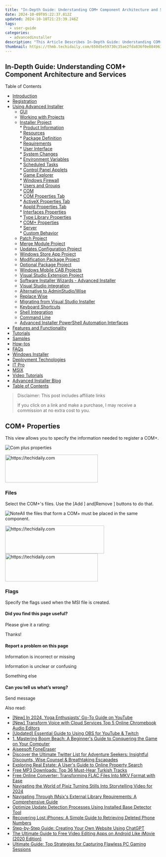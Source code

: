 ```yaml
---
title: "In-Depth Guide: Understanding COM+ Component Architecture and Services"
date: 2024-10-09T05:22:37.812Z
updated: 2024-10-10T21:23:39.246Z
tags:
  - user-guide
categories:
  - advancedinstaller
description: "This Article Describes In-Depth Guide: Understanding COM+ Component Architecture and Services"
thumbnail: https://thmb.techidaily.com/650d5e59730c35ae2fda836f0e084961424a5a8000cea452bed766d220fa39c3.jpg
---
```


## In-Depth Guide: Understanding COM+ Component Architecture and Services

Table of Contents

* [Introduction](https://tools.techidaily.com/advancedinstaller/products/)
* [Registration](https://tools.techidaily.com/advancedinstaller/products/)
* [Using Advanced Installer](https://tools.techidaily.com/advancedinstaller/products/)  
   * [GUI](https://tools.techidaily.com/advancedinstaller/products/)  
   * [Working with Projects](https://tools.techidaily.com/advancedinstaller/products/)  
   * [Installer Project](https://tools.techidaily.com/advancedinstaller/products/)  
         * [Product Information](https://tools.techidaily.com/advancedinstaller/products/)  
         * [Resources](https://tools.techidaily.com/advancedinstaller/products/)  
         * [Package Definition](https://tools.techidaily.com/advancedinstaller/products/)  
         * [Requirements](https://tools.techidaily.com/advancedinstaller/products/)  
         * [User Interface](https://tools.techidaily.com/advancedinstaller/products/)  
         * [System Changes](https://tools.techidaily.com/advancedinstaller/products/)  
                  * [Environment Variables](https://tools.techidaily.com/advancedinstaller/products/)  
                  * [Scheduled Tasks](https://tools.techidaily.com/advancedinstaller/products/)  
                  * [Control Panel Applets](https://tools.techidaily.com/advancedinstaller/products/)  
                  * [Game Explorer](https://tools.techidaily.com/advancedinstaller/products/)  
                  * [Windows Firewall](https://tools.techidaily.com/advancedinstaller/products/)  
                  * [Users and Groups](https://tools.techidaily.com/advancedinstaller/products/)  
                  * [COM](https://tools.techidaily.com/advancedinstaller/products/)  
                              * [COM Properties Tab](https://tools.techidaily.com/advancedinstaller/products/)  
                              * [ActiveX Properties Tab](https://tools.techidaily.com/advancedinstaller/products/)  
                              * [AppId Properties Tab](https://tools.techidaily.com/advancedinstaller/products/)  
                              * [Interfaces Properties](https://tools.techidaily.com/advancedinstaller/products/)  
                              * [Type Library Properties](https://tools.techidaily.com/advancedinstaller/products/)  
                              * [COM+ Properties](https://tools.techidaily.com/advancedinstaller/products/)  
         * [Server](https://tools.techidaily.com/advancedinstaller/products/)  
         * [Custom Behavior](https://tools.techidaily.com/advancedinstaller/products/)  
   * [Patch Project](https://tools.techidaily.com/advancedinstaller/products/)  
   * [Merge Module Project](https://tools.techidaily.com/advancedinstaller/products/)  
   * [Updates Configuration Project](https://tools.techidaily.com/advancedinstaller/products/)  
   * [Windows Store App Project](https://tools.techidaily.com/advancedinstaller/products/)  
   * [Modification Package Project](https://tools.techidaily.com/advancedinstaller/products/)  
   * [Optional Package Project](https://tools.techidaily.com/advancedinstaller/products/)  
   * [Windows Mobile CAB Projects](https://tools.techidaily.com/advancedinstaller/products/)  
   * [Visual Studio Extension Project](https://tools.techidaily.com/advancedinstaller/products/)  
   * [Software Installer Wizards - Advanced Installer](https://tools.techidaily.com/advancedinstaller/products/)  
   * [Visual Studio integration](https://tools.techidaily.com/advancedinstaller/products/)  
   * [Alternative to AdminStudio/Wise](https://tools.techidaily.com/advancedinstaller/products/)  
   * [Replace Wise](https://tools.techidaily.com/advancedinstaller/products/)  
   * [Migrating from Visual Studio Installer](https://tools.techidaily.com/advancedinstaller/products/)  
   * [Keyboard Shortcuts](https://tools.techidaily.com/advancedinstaller/products/)  
   * [Shell Integration](https://tools.techidaily.com/advancedinstaller/products/)  
   * [Command Line](https://tools.techidaily.com/advancedinstaller/products/)  
   * [Advanced Installer PowerShell Automation Interfaces](https://tools.techidaily.com/advancedinstaller/products/)
* [Features and Functionality](https://tools.techidaily.com/advancedinstaller/products/)
* [Tutorials](https://tools.techidaily.com/advancedinstaller/products/)
* [Samples](https://tools.techidaily.com/advancedinstaller/products/)
* [How-tos](https://tools.techidaily.com/advancedinstaller/products/)
* [FAQs](https://tools.techidaily.com/advancedinstaller/products/)
* [Windows Installer](https://tools.techidaily.com/advancedinstaller/products/)
* [Deployment Technologies](https://tools.techidaily.com/advancedinstaller/products/)
* [IT Pro](https://tools.techidaily.com/advancedinstaller/products/)
* [MSIX](https://tools.techidaily.com/advancedinstaller/products/)
* [Video Tutorials](https://tools.techidaily.com/advancedinstaller/products/)
* [Advanced Installer Blog](https://tools.techidaily.com/advancedinstaller/products/)
* [Table of Contents](https://tools.techidaily.com/advancedinstaller/products/)

>  Disclaimer: This post includes affiliate links
>
>  If you click on a link and make a purchase, I may receive a commission at no extra cost to you.
>

## COM+ Properties

This view allows you to specify the information needed to register a COM+.

![Com plus properties](https://cdn.advancedinstaller.com/img/ui/com-plus-properties.png "Com plus properties")  

<!-- affiliate ads begin -->
<a href="https://aligracehair.sjv.io/c/5597632/2135414/19272" target="_top" id="2135414">
  <img src="//a.impactradius-go.com/display-ad/19272-2135414" border="0" alt="https://techidaily.com" width="300" height="90"/>
</a>
<img height="0" width="0" src="https://aligracehair.sjv.io/i/5597632/2135414/19272" style="position:absolute;visibility:hidden;" border="0" />
<!-- affiliate ads end -->

### Files

Select the COM+'s files. Use the \[Add \] and\[Remove \] buttons to do that.

![Note](https://cdn.advancedinstaller.com/svg/common/IconMessageNote.svg)All the files that form a COM+ must be placed in the same component.

<!-- affiliate ads begin -->
<a href="https://wigfever.sjv.io/c/5597632/2014848/22899" target="_top" id="2014848">
  <img src="//a.impactradius-go.com/display-ad/22899-2014848" border="0" alt="https://techidaily.com" width="320" height="90"/>
</a>
<img height="0" width="0" src="https://wigfever.sjv.io/i/5597632/2014848/22899" style="position:absolute;visibility:hidden;" border="0" />
<!-- affiliate ads end -->

<!-- affiliate ads begin -->
<a href="https://dhgate.sjv.io/c/5597632/2106655/12108" target="_top" id="2106655">
  <img src="//a.impactradius-go.com/display-ad/12108-2106655" border="0" alt="https://techidaily.com" width="300" height="90"/>
</a>
<img height="0" width="0" src="https://dhgate.sjv.io/i/5597632/2106655/12108" style="position:absolute;visibility:hidden;" border="0" />
<!-- affiliate ads end -->

### Flags

Specify the flags used when the MSI file is created.

#### Did you find this page useful?

Please give it a rating:

 Thanks!

#### Report a problem on this page

Information is incorrect or missing

Information is unclear or confusing

Something else

#### Can you tell us what’s wrong?

Send message

<ins class="adsbygoogle"
     style="display:block"
     data-ad-format="autorelaxed"
     data-ad-client="ca-pub-7571918770474297"
     data-ad-slot="1223367746"></ins>

<ins class="adsbygoogle"
     style="display:block"
     data-ad-client="ca-pub-7571918770474297"
     data-ad-slot="8358498916"
     data-ad-format="auto"
     data-full-width-responsive="true"></ins>

<span class="atpl-alsoreadstyle">Also read:</span>
<div><ul>
<li><a href="https://youtube-webster.techidaily.com/n-2024-yoga-enthusiasts-go-to-guide-on-youtube/"><u>[New] In 2024, Yoga Enthusiasts' Go-To Guide on YouTube</u></a></li>
<li><a href="https://article-knowledge.techidaily.com/new-transform-voice-with-cloud-services-top-5-online-chromebook-audio-editors/"><u>[New] Transform Voice with Cloud Services Top 5 Online Chromebook Audio Editors</u></a></li>
<li><a href="https://remote-screen-capture.techidaily.com/updated-essential-guide-to-using-obs-for-youtube-and-twitch/"><u>[Updated] Essential Guide to Using OBS for YouTube & Twitch</u></a></li>
<li><a href="https://fox-useful.techidaily.com/1-mastering-boom-beach-a-beginners-guide-to-conquering-the-game-on-your-computer/"><u>1. Mastering Boom Beach: A Beginner's Guide to Conquering the Game on Your Computer</u></a></li>
<li><a href="https://tools.techidaily.com/aiseesoft/fone-eraser/"><u>Aiseesoft FoneEraser</u></a></li>
<li><a href="https://tech-recovery.techidaily.com/discover-the-ultimate-twitter-list-for-adventure-seekers-insightful-discounts-wise-counsel-and-breathtaking-escapades/"><u>Discover the Ultimate Twitter List for Adventure Seekers: Insightful Discounts, Wise Counsel & Breathtaking Escapades</u></a></li>
<li><a href="https://fox-useful.techidaily.com/exploring-real-estate-a-users-guide-to-online-property-search/"><u>Exploring Real Estate: A User's Guide to Online Property Search</u></a></li>
<li><a href="https://youtube-video-recordings.techidaily.com/free-mp3-downloads-top-36-must-hear-turkish-tracks/"><u>Free MP3 Downloads: Top 36 Must-Hear Turkish Tracks</u></a></li>
<li><a href="https://solve-helper.techidaily.com/free-online-converter-transforming-flac-files-into-mkv-format-with-ease/"><u>Free Online Converter: Transforming FLAC Files Into MKV Format with Ease</u></a></li>
<li><a href="https://extra-approaches.techidaily.com/navigating-the-world-of-pixiz-turning-stills-into-storytelling-video-for-2024/"><u>Navigating the World of Pixiz Turning Stills Into Storytelling Video for 2024</u></a></li>
<li><a href="https://fox-useful.techidaily.com/navigating-through-imsixs-external-library-requirements-a-comprehensive-guide/"><u>Navigating Through IMsix's External Library Requirements: A Comprehensive Guide</u></a></li>
<li><a href="https://fox-useful.techidaily.com/optimize-update-detection-processes-using-installed-base-detector-tool/"><u>Optimize Update Detection Processes Using Installed Base Detector Tool</u></a></li>
<li><a href="https://fox-useful.techidaily.com/recovering-lost-iphones-a-simple-guide-to-retrieving-deleted-phone-numbers/"><u>Recovering Lost iPhones: A Simple Guide to Retrieving Deleted Phone Numbers</u></a></li>
<li><a href="https://tech-hub.techidaily.com/step-by-step-guide-creating-your-own-website-using-chatgpt/"><u>Step-by-Step Guide: Creating Your Own Website Using ChatGPT</u></a></li>
<li><a href="https://fox-useful.techidaily.com/the-ultimate-guide-to-free-video-editing-apps-on-android-like-imovie-2020-edition/"><u>The Ultimate Guide to Free Video Editing Apps on Android Like iMovie (2020 Edition)</u></a></li>
<li><a href="https://fox-useful.techidaily.com/ultimate-guide-top-strategies-for-capturing-flawless-pc-gaming-sessions/"><u>Ultimate Guide: Top Strategies for Capturing Flawless PC Gaming Sessions</u></a></li>
</ul></div>

